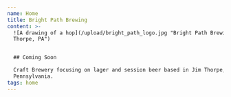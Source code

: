 ```yaml
---
name: Home
title: Bright Path Brewing
content: >-
  ![A drawing of a hop](/upload/bright_path_logo.jpg "Bright Path Brewing, Jim
  Thorpe, PA")


  ## Coming Soon

  Craft Brewery focusing on lager and session beer based in Jim Thorpe,
  Pennsylvania.
tags: home
---
```


